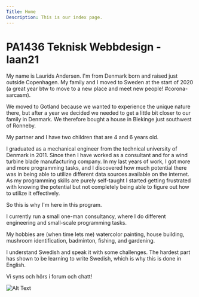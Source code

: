 ```yaml
---
Title: Home
Description: This is our index page.
---
```


PA1436 Teknisk Webbdesign - laan21
==========================


My name is Laurids Andersen. I'm from Denmark born and raised just outside Copenhagen. My family and I moved to Sweden at the start of 2020 (a great year btw to move to a new place and meet new people! #corona-sarcasm).

We moved to Gotland because we wanted to experience the unique nature there, but after a year we decided we needed to get a little bit closer to our family in Denmark. We therefore bought a house in Blekinge just southwest of Ronneby.

My partner and I have two children that are 4 and 6 years old.

I graduated as a mechanical engineer from the technical university of Denmark in 2011. Since then I have worked as a consultant and for a wind turbine blade manufacturing company. In my last years of work, I got more and more programming tasks, and I discovered how much potential there was in being able to utilize different data sources available on the internet. As my programming skills are purely self-taught I started getting frustrated with knowing the potential but not completely being able to figure out how to utilize it effectively.

So this is why I'm here in this program.

I currently run a small one-man consultancy, where I do different engineering and small-scale programming tasks.

My hobbies are (when time lets me) watercolor painting, house building, mushroom identification, badminton, fishing, and gardening.

I understand Swedish and speak it with some challenges. The hardest part has shown to be learning to write Swedish, which is why this is done in English.

Vi syns och hörs i forum och chatt!

<img src="%assets_url%/img/me.jpg" alt="Alt Text" class="inlinecenter">
